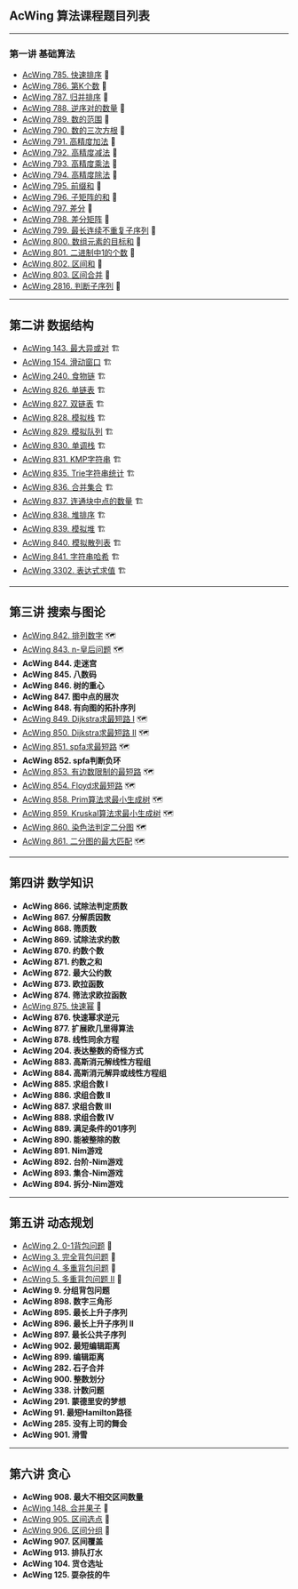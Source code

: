 ## AcWing 算法课程题目列表

---

### 第一讲 基础算法
- [AcWing 785. 快速排序](https://github.com/cherry77-cloud/Rookie2024_03/blob/main/1.%20%E5%9F%BA%E7%A1%80%E7%AE%97%E6%B3%95/AcWing_785.cpp) 🧩
- [AcWing 786. 第K个数](https://github.com/cherry77-cloud/Rookie2024_03/blob/main/1.%20%E5%9F%BA%E7%A1%80%E7%AE%97%E6%B3%95/AcWing_786.cpp) 🧩
- [AcWing 787. 归并排序](https://github.com/cherry77-cloud/Rookie2024_03/blob/main/1.%20%E5%9F%BA%E7%A1%80%E7%AE%97%E6%B3%95/AcWing_787.cpp) 🧩
- [AcWing 788. 逆序对的数量](https://github.com/cherry77-cloud/Rookie2024_03/blob/main/1.%20%E5%9F%BA%E7%A1%80%E7%AE%97%E6%B3%95/AcWing_788.cpp) 🧩
- [AcWing 789. 数的范围](https://github.com/cherry77-cloud/Rookie2024_03/blob/main/1.%20%E5%9F%BA%E7%A1%80%E7%AE%97%E6%B3%95/AcWing_789.cpp) 🧩
- [AcWing 790. 数的三次方根](https://github.com/cherry77-cloud/Rookie2024_03/blob/main/1.%20%E5%9F%BA%E7%A1%80%E7%AE%97%E6%B3%95/AcWing_790.cpp) 🧩
- [AcWing 791. 高精度加法](https://github.com/cherry77-cloud/Rookie2024_03/blob/main/1.%20%E5%9F%BA%E7%A1%80%E7%AE%97%E6%B3%95/AcWing_791.cpp) 🧩
- [AcWing 792. 高精度减法](https://github.com/cherry77-cloud/Rookie2024_03/blob/main/1.%20%E5%9F%BA%E7%A1%80%E7%AE%97%E6%B3%95/AcWing_792.cpp) 🧩
- [AcWing 793. 高精度乘法](https://github.com/cherry77-cloud/Rookie2024_03/blob/main/1.%20%E5%9F%BA%E7%A1%80%E7%AE%97%E6%B3%95/AcWing_793.cpp) 🧩
- [AcWing 794. 高精度除法](https://github.com/cherry77-cloud/Rookie2024_03/blob/main/1.%20%E5%9F%BA%E7%A1%80%E7%AE%97%E6%B3%95/AcWing_794.cpp) 🧩
- [AcWing 795. 前缀和](https://github.com/cherry77-cloud/Rookie2024_03/blob/main/1.%20%E5%9F%BA%E7%A1%80%E7%AE%97%E6%B3%95/AcWing_795.cpp) 🧩
- [AcWing 796. 子矩阵的和](https://github.com/cherry77-cloud/Rookie2024_03/blob/main/1.%20%E5%9F%BA%E7%A1%80%E7%AE%97%E6%B3%95/AcWing_796.cpp) 🧩
- [AcWing 797. 差分](https://github.com/cherry77-cloud/Rookie2024_03/blob/main/1.%20%E5%9F%BA%E7%A1%80%E7%AE%97%E6%B3%95/AcWing_797.cpp) 🧩
- [AcWing 798. 差分矩阵](https://github.com/cherry77-cloud/Rookie2024_03/blob/main/1.%20%E5%9F%BA%E7%A1%80%E7%AE%97%E6%B3%95/AcWing_798.cpp) 🧩
- [AcWing 799. 最长连续不重复子序列](https://github.com/cherry77-cloud/Rookie2024_03/blob/main/1.%20%E5%9F%BA%E7%A1%80%E7%AE%97%E6%B3%95/AcWing_799.cpp) 🧩
- [AcWing 800. 数组元素的目标和](https://github.com/cherry77-cloud/Rookie2024_03/blob/main/1.%20%E5%9F%BA%E7%A1%80%E7%AE%97%E6%B3%95/AcWing_800.cpp) 🧩
- [AcWing 801. 二进制中1的个数](https://github.com/cherry77-cloud/Rookie2024_03/blob/main/1.%20%E5%9F%BA%E7%A1%80%E7%AE%97%E6%B3%95/AcWing_801.cpp) 🧩
- [AcWing 802. 区间和](https://github.com/cherry77-cloud/Rookie2024_03/blob/main/1.%20%E5%9F%BA%E7%A1%80%E7%AE%97%E6%B3%95/AcWing_802.cpp) 🧩
- [AcWing 803. 区间合并](https://github.com/cherry77-cloud/Rookie2024_03/blob/main/1.%20%E5%9F%BA%E7%A1%80%E7%AE%97%E6%B3%95/AcWing_803.cpp) 🧩
- [AcWing 2816. 判断子序列](https://github.com/cherry77-cloud/Rookie2024_03/blob/main/1.%20%E5%9F%BA%E7%A1%80%E7%AE%97%E6%B3%95/AcWing_2816.cpp) 🧩
---

## 第二讲 数据结构
- [AcWing 143. 最大异或对](https://github.com/cherry77-cloud/Rookie2024_03/blob/main/2.%20%E6%95%B0%E6%8D%AE%E7%BB%93%E6%9E%84/AcWing_143.cpp) 🏗️
- [AcWing 154. 滑动窗口](https://github.com/cherry77-cloud/Rookie2024_03/blob/main/2.%20%E6%95%B0%E6%8D%AE%E7%BB%93%E6%9E%84/AcWing_154.cpp) 🏗️
- [AcWing 240. 食物链](https://github.com/cherry77-cloud/Rookie2024_03/blob/main/2.%20%E6%95%B0%E6%8D%AE%E7%BB%93%E6%9E%84/AcWing_240.cpp) 🏗️
- [AcWing 826. 单链表](https://github.com/cherry77-cloud/Rookie2024_03/blob/main/2.%20%E6%95%B0%E6%8D%AE%E7%BB%93%E6%9E%84/AcWing_826.cpp) 🏗️
- [AcWing 827. 双链表](https://github.com/cherry77-cloud/Rookie2024_03/blob/main/2.%20%E6%95%B0%E6%8D%AE%E7%BB%93%E6%9E%84/AcWing_827.cpp) 🏗️
- [AcWing 828. 模拟栈](https://github.com/cherry77-cloud/Rookie2024_03/blob/main/2.%20%E6%95%B0%E6%8D%AE%E7%BB%93%E6%9E%84/AcWing_828.cpp) 🏗️
- [AcWing 829. 模拟队列](https://github.com/cherry77-cloud/Rookie2024_03/blob/main/2.%20%E6%95%B0%E6%8D%AE%E7%BB%93%E6%9E%84/AcWing_829.cpp) 🏗️
- [AcWing 830. 单调栈](https://github.com/cherry77-cloud/Rookie2024_03/blob/main/2.%20%E6%95%B0%E6%8D%AE%E7%BB%93%E6%9E%84/AcWing_830.cpp) 🏗️
- [AcWing 831. KMP字符串](https://github.com/cherry77-cloud/Rookie2024_03/blob/main/2.%20%E6%95%B0%E6%8D%AE%E7%BB%93%E6%9E%84/AcWing_831.cpp) 🏗️
- [AcWing 835. Trie字符串统计](https://github.com/cherry77-cloud/Rookie2024_03/blob/main/2.%20%E6%95%B0%E6%8D%AE%E7%BB%93%E6%9E%84/AcWing_835.cpp) 🏗️
- [AcWing 836. 合并集合](https://github.com/cherry77-cloud/Rookie2024_03/blob/main/2.%20%E6%95%B0%E6%8D%AE%E7%BB%93%E6%9E%84/AcWing_836.cpp) 🏗️
- [AcWing 837. 连通块中点的数量](https://github.com/cherry77-cloud/Rookie2024_03/blob/main/2.%20%E6%95%B0%E6%8D%AE%E7%BB%93%E6%9E%84/AcWing_837.cpp) 🏗️
- [AcWing 838. 堆排序](https://github.com/cherry77-cloud/Rookie2024_03/blob/main/2.%20%E6%95%B0%E6%8D%AE%E7%BB%93%E6%9E%84/AcWing_838.cpp) 🏗️
- [AcWing 839. 模拟堆](https://github.com/cherry77-cloud/Rookie2024_03/blob/main/2.%20%E6%95%B0%E6%8D%AE%E7%BB%93%E6%9E%84/AcWing_839.cpp) 🏗️
- [AcWing 840. 模拟散列表](https://github.com/cherry77-cloud/Rookie2024_03/blob/main/2.%20%E6%95%B0%E6%8D%AE%E7%BB%93%E6%9E%84/AcWing_840.cpp) 🏗️
- [AcWing 841. 字符串哈希](https://github.com/cherry77-cloud/Rookie2024_03/blob/main/2.%20%E6%95%B0%E6%8D%AE%E7%BB%93%E6%9E%84/AcWing_841.cpp) 🏗️
- [AcWing 3302. 表达式求值](https://github.com/cherry77-cloud/Rookie2024_03/blob/main/2.%20%E6%95%B0%E6%8D%AE%E7%BB%93%E6%9E%84/AcWing_3302.cpp) 🏗️
---

## 第三讲 搜索与图论
- [AcWing 842. 排列数字](https://github.com/cherry77-cloud/Rookie2024_03/blob/main/3.%20%E6%90%9C%E7%B4%A2%E4%B8%8E%E5%9B%BE%E8%AE%BA/AcWing_842.cpp) 🗺️
- [AcWing 843. n-皇后问题](https://github.com/cherry77-cloud/Rookie2024_03/blob/main/3.%20%E6%90%9C%E7%B4%A2%E4%B8%8E%E5%9B%BE%E8%AE%BA/AcWing_843.cpp) 🗺️
- **AcWing 844. 走迷宫**
- **AcWing 845. 八数码**
- **AcWing 846. 树的重心**
- **AcWing 847. 图中点的层次**
- **AcWing 848. 有向图的拓扑序列**
- [AcWing 849. Dijkstra求最短路 I](https://github.com/cherry77-cloud/Rookie2024_03/blob/main/3.%20%E6%90%9C%E7%B4%A2%E4%B8%8E%E5%9B%BE%E8%AE%BA/AcWing_849.cpp) 🗺️
- [AcWing 850. Dijkstra求最短路 II](https://github.com/cherry77-cloud/Rookie2024_03/blob/main/3.%20%E6%90%9C%E7%B4%A2%E4%B8%8E%E5%9B%BE%E8%AE%BA/AcWing_850.cpp) 🗺️
- [AcWing 851. spfa求最短路](https://github.com/cherry77-cloud/Rookie2024_03/blob/main/3.%20%E6%90%9C%E7%B4%A2%E4%B8%8E%E5%9B%BE%E8%AE%BA/AcWing_851.cpp) 🗺️
- **AcWing 852. spfa判断负环**
- [AcWing 853. 有边数限制的最短路](https://github.com/cherry77-cloud/Rookie2024_03/blob/main/3.%20%E6%90%9C%E7%B4%A2%E4%B8%8E%E5%9B%BE%E8%AE%BA/AcWing_853.cpp) 🗺️
- [AcWing 854. Floyd求最短路](https://github.com/cherry77-cloud/Rookie2024_03/blob/main/3.%20%E6%90%9C%E7%B4%A2%E4%B8%8E%E5%9B%BE%E8%AE%BA/AcWing_854.cpp) 🗺️
- [AcWing 858. Prim算法求最小生成树](https://github.com/cherry77-cloud/Rookie2024_03/blob/main/3.%20%E6%90%9C%E7%B4%A2%E4%B8%8E%E5%9B%BE%E8%AE%BA/AcWing_858.cpp) 🗺️
- [AcWing 859. Kruskal算法求最小生成树](https://github.com/cherry77-cloud/Rookie2024_03/blob/main/3.%20%E6%90%9C%E7%B4%A2%E4%B8%8E%E5%9B%BE%E8%AE%BA/AcWing_859.cpp) 🗺️
- [AcWing 860. 染色法判定二分图](https://github.com/cherry77-cloud/Rookie2024_03/blob/main/3.%20%E6%90%9C%E7%B4%A2%E4%B8%8E%E5%9B%BE%E8%AE%BA/AcWing_860.cpp) 🗺️
- [AcWing 861. 二分图的最大匹配](https://github.com/cherry77-cloud/Rookie2024_03/blob/main/3.%20%E6%90%9C%E7%B4%A2%E4%B8%8E%E5%9B%BE%E8%AE%BA/AcWing_861.cpp) 🗺️

---

## 第四讲 数学知识
- **AcWing 866. 试除法判定质数**
- **AcWing 867. 分解质因数**
- **AcWing 868. 筛质数**
- **AcWing 869. 试除法求约数**
- **AcWing 870. 约数个数**
- **AcWing 871. 约数之和**
- **AcWing 872. 最大公约数**
- **AcWing 873. 欧拉函数**
- **AcWing 874. 筛法求欧拉函数**
- [AcWing 875. 快速幂](https://github.com/cherry77-cloud/Rookie2024_03/blob/main/4.%20%E6%95%B0%E5%AD%A6%E7%9F%A5%E8%AF%86/AcWing_875.cpp) 🧮
- **AcWing 876. 快速幂求逆元**
- **AcWing 877. 扩展欧几里得算法**
- **AcWing 878. 线性同余方程**
- **AcWing 204. 表达整数的奇怪方式**
- **AcWing 883. 高斯消元解线性方程组**
- **AcWing 884. 高斯消元解异或线性方程组**
- **AcWing 885. 求组合数 I**
- **AcWing 886. 求组合数 II**
- **AcWing 887. 求组合数 III**
- **AcWing 888. 求组合数 IV**
- **AcWing 889. 满足条件的01序列**
- **AcWing 890. 能被整除的数**
- **AcWing 891. Nim游戏**
- **AcWing 892. 台阶-Nim游戏**
- **AcWing 893. 集合-Nim游戏**
- **AcWing 894. 拆分-Nim游戏**

---

## 第五讲 动态规划
- [AcWing 2. 0-1背包问题](https://github.com/cherry77-cloud/Rookie2024_03/blob/main/5.%20%E5%8A%A8%E6%80%81%E8%A7%84%E5%88%92/AcWing_2.cpp) 🎯
- [AcWing 3. 完全背包问题](https://github.com/cherry77-cloud/Rookie2024_03/blob/main/5.%20%E5%8A%A8%E6%80%81%E8%A7%84%E5%88%92/AcWing_3.cpp) 🎯
- [AcWing 4. 多重背包问题](https://github.com/cherry77-cloud/Rookie2024_03/blob/main/5.%20%E5%8A%A8%E6%80%81%E8%A7%84%E5%88%92/AcWing_4.cpp) 🎯
- [AcWing 5. 多重背包问题 II](https://github.com/cherry77-cloud/Rookie2024_03/blob/main/5.%20%E5%8A%A8%E6%80%81%E8%A7%84%E5%88%92/AcWing_5.cpp) 🎯
- **AcWing 9. 分组背包问题**
- **AcWing 898. 数字三角形**
- **AcWing 895. 最长上升子序列**
- **AcWing 896. 最长上升子序列 II**
- **AcWing 897. 最长公共子序列**
- **AcWing 902. 最短编辑距离**
- **AcWing 899. 编辑距离**
- **AcWing 282. 石子合并**
- **AcWing 900. 整数划分**
- **AcWing 338. 计数问题**
- **AcWing 291. 蒙德里安的梦想**
- **AcWing 91. 最短Hamilton路径**
- **AcWing 285. 没有上司的舞会**
- **AcWing 901. 滑雪**

---

## 第六讲 贪心
- **AcWing 908. 最大不相交区间数量**
- [AcWing 148. 合并果子](https://github.com/cherry77-cloud/Rookie2024_03/blob/main/6.%20%E8%B4%AA%E5%BF%83/AcWing_148.cpp) 🌟
- [AcWing 905. 区间选点](https://github.com/cherry77-cloud/Rookie2024_03/blob/main/6.%20%E8%B4%AA%E5%BF%83/AcWing_905.cpp) 🌟
- [AcWing 906. 区间分组](https://github.com/cherry77-cloud/Rookie2024_03/blob/main/6.%20%E8%B4%AA%E5%BF%83/AcWing_906.cpp) 🌟
- **AcWing 907. 区间覆盖**
- **AcWing 913. 排队打水**
- **AcWing 104. 货仓选址**
- **AcWing 125. 耍杂技的牛**
